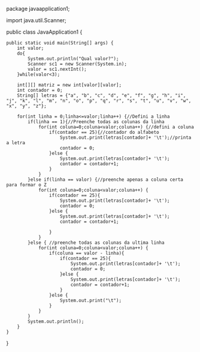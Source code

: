 package javaapplication1;

import java.util.Scanner;

public class JavaApplication1 {

    
    public static void main(String[] args) {
        int valor;
        do{
            System.out.println("Qual valor?");
            Scanner sc1 = new Scanner(System.in);
            valor = sc1.nextInt();
        }while(valor<3);
        
        int[][] matriz = new int[valor][valor];
        int contador = 0;
        String[] letras = {"a", "b", "c", "d", "e", "f", "g", "h", "i", "j", "k", "l", "m", "n", "o", "p", "q", "r", "s", "t", "u", "v", "w", "x", "y", "z"};
        
        for(int linha = 0;linha<=valor;linha++) {//Defini a linha
            if(linha == 1){//Preenche todas as colunas da linha
                for(int coluna=0;coluna<valor;coluna++) {//defini a coluna
                    if(contador == 25){//contador do alfabeto
                        System.out.print(letras[contador]+ '\t');//printa a letra
                        contador = 0;
                    }else {
                        System.out.print(letras[contador]+ '\t');
                        contador = contador+1;        
                    }
                }
            }else if(linha == valor) {//preenche apenas a coluna certa para formar o Z
                for(int coluna=0;coluna<valor;coluna++) {
                    if(contador == 25){
                        System.out.print(letras[contador]+ '\t');
                        contador = 0;
                    }else {
                        System.out.print(letras[contador]+ '\t');
                        contador = contador+1;
                            
                    }
                }
            }else { //preenche todas as colunas da ultima linha
                for(int coluna=0;coluna<valor;coluna++) {
                    if(coluna == valor - linha){
                        if(contador == 25){
                            System.out.print(letras[contador]+ '\t');
                            contador = 0;
                        }else {
                            System.out.print(letras[contador]+ '\t');
                            contador = contador+1;           
                        }
                    }else {
                        System.out.print("\t");
                    }
                }
            }
            System.out.println();
        }
    }
    
}


